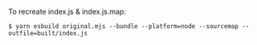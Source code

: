 To recreate index.js & index.js.map:

```
$ yarn esbuild original.mjs --bundle --platform=node --sourcemap --outfile=built/index.js
```